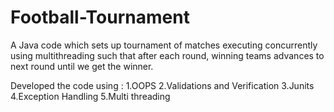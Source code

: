 # Football-Tournament
A Java code which sets up tournament of matches executing concurrently using multithreading such that after each round, winning teams advances to next round until we get the winner. 

Developed the code using :
1.OOPS
2.Validations and Verification
3.Junits
4.Exception Handling
5.Multi threading
